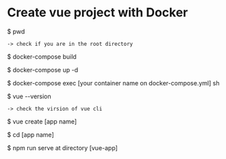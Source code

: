# Create vue project with Docker

$ pwd

    -> check if you are in the root directory

$ docker-compose build

$ docker-compose up -d

$ docker-compose exec [your container name on docker-compose.yml] sh

$ vue --version

    -> check the virsion of vue cli

$ vue create [app name]

$ cd [app name]

$ npm run serve
at directory [vue-app]